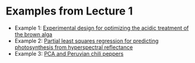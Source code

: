 # Examples from Lecture 1

* Example 1: [Experimental design for optimizing the acidic treatment of the brown alga](https://mybinder.org/v2/gh/andersle/chemometrics/main?urlpath=/tree/lectures%2Flecture001%2Fbbdesign.ipynb)
* Example 2: [Partial least squares regression for predicting photosynthesis from hyperspectral reflectance](https://mybinder.org/v2/gh/andersle/chemometrics/main?urlpath=/tree/lectures%2Flecture001%2Fplsr.ipynb)
* Example 3: [PCA and Peruvian chili peppers](https://mybinder.org/v2/gh/andersle/chemometrics/main?urlpath=/tree/lectures%2Flecture001%2Fpeppers.ipynb) 
